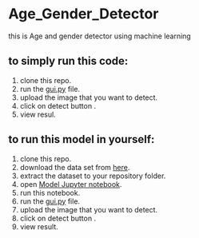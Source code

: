 # Age_Gender_Detector
this is Age and gender detector using machine learning
## to simply run this code:
1. clone this repo.
2. run the [gui.py](https://github.com/AdityaSawant12/Age_Gender_Detector/blob/main/gui.py) file.
3. upload the image that you want to detect.
4. click on detect button .
5. view resul.

## to run this model in yourself:
1. clone this repo.
2. download the data set from [here](https://www.kaggle.com/datasets/jangedoo/utkface-new).
3. extract the dataset to your repository folder.
4. open [Model Jupyter notebook](https://github.com/AdityaSawant12/Age_Gender_Detector/blob/main/Model-age-gender%20detector.ipynb).
5. run this notebook.
6. run the [gui.py](https://github.com/AdityaSawant12/Age_Gender_Detector/blob/main/gui.py) file.
7. upload the image that you want to detect.
8. click on detect button .
9. view result.

